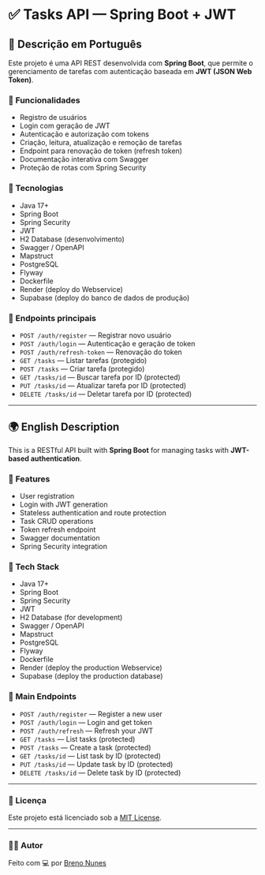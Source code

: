 # ✅ Tasks API — Spring Boot + JWT

## 📌 Descrição em Português

Este projeto é uma API REST desenvolvida com **Spring Boot**, que permite o gerenciamento de tarefas com autenticação baseada em **JWT (JSON Web Token)**.

### 🔐 Funcionalidades

- Registro de usuários
- Login com geração de JWT
- Autenticação e autorização com tokens
- Criação, leitura, atualização e remoção de tarefas
- Endpoint para renovação de token (refresh token)
- Documentação interativa com Swagger
- Proteção de rotas com Spring Security

### 🧱 Tecnologias

- Java 17+
- Spring Boot
- Spring Security
- JWT
- H2 Database (desenvolvimento)
- Swagger / OpenAPI
- Mapstruct
- PostgreSQL
- Flyway
- Dockerfile
- Render (deploy do Webservice)
- Supabase (deploy do banco de dados de produção)

  
### 🔑 Endpoints principais

- `POST /auth/register` — Registrar novo usuário
- `POST /auth/login` — Autenticação e geração de token
- `POST /auth/refresh-token` — Renovação do token
- `GET /tasks` — Listar tarefas (protegido)
- `POST /tasks` — Criar tarefa (protegido)
- `GET /tasks/id` — Buscar tarefa por ID (protected)
- `PUT /tasks/id` — Atualizar tarefa por ID (protected)
- `DELETE /tasks/id` — Deletar tarefa por ID (protected)

---

## 🌍 English Description

This is a RESTful API built with **Spring Boot** for managing tasks with **JWT-based authentication**.

### 🔐 Features

- User registration
- Login with JWT generation
- Stateless authentication and route protection
- Task CRUD operations
- Token refresh endpoint
- Swagger documentation
- Spring Security integration

### 🧱 Tech Stack

- Java 17+
- Spring Boot
- Spring Security
- JWT
- H2 Database (for development)
- Swagger / OpenAPI
- Mapstruct
- PostgreSQL
- Flyway
- Dockerfile
- Render (deploy the production Webservice)
- Supabase (deploy the production database)

### 🔑 Main Endpoints

- `POST /auth/register` — Register a new user
- `POST /auth/login` — Login and get token
- `POST /auth/refresh` — Refresh your JWT
- `GET /tasks` — List tasks (protected)
- `POST /tasks` — Create a task (protected)
- `GET /tasks/id` — List task by ID (protected)
- `PUT /tasks/id` — Update task by ID (protected)
- `DELETE /tasks/id` — Delete task by ID (protected)

---

### 📄 Licença

Este projeto está licenciado sob a [MIT License](LICENSE).

---

### 🙋‍♂ Autor

Feito com 💻 por [Breno Nunes](https://github.com/brenonun3s)
